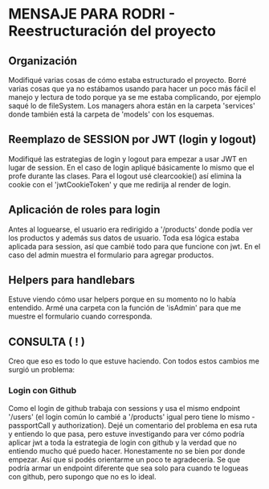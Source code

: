 # MENSAJE PARA RODRI - Reestructuración del proyecto

## Organización
Modifiqué varias cosas de cómo estaba estructurado el proyecto. Borré varias cosas que ya no estábamos usando para hacer un poco más fácil el manejo y lectura de todo porque ya se me estaba complicando, por ejemplo saqué lo de fileSystem. Los managers ahora están en la carpeta 'services' donde también está la carpeta de 'models' con los esquemas.

## Reemplazo de SESSION por JWT (login y logout)
Modifiqué las estrategias de login y logout para empezar a usar JWT en lugar de session. En el caso de login apliqué básicamente lo mismo que el profe durante las clases. Para el logout usé clearcookie() así elimina la cookie con el 'jwtCookieToken' y que me redirija al render de login.

## Aplicación de roles para login
Antes al loguearse, el usuario era redirigido a '/products' donde podía ver los productos y además sus datos de usuario. Toda esa lógica estaba aplicada para session, así que cambié todo para que funcione con jwt. En el caso del admin muestra el formulario para agregar productos.

## Helpers para handlebars
Estuve viendo cómo usar helpers porque en su momento no lo había entendido. Armé una carpeta con la función de 'isAdmin' para que me muestre el formulario cuando corresponda.

## CONSULTA ( ! )
Creo que eso es todo lo que estuve haciendo. Con todos estos cambios me surgió un problema:
### Login con Github
Como el login de github trabaja con sessions y usa el mismo endpoint '/users' (el login común lo cambié a '/products' igual pero tiene lo mismo - passportCall y authorization). Dejé un comentario del problema en esa ruta y entiendo lo que pasa, pero estuve investigando para ver cómo podría aplicar jwt a toda la estrategia de login con github y la verdad que no entiendo mucho qué puedo hacer. Honestamente no se bien por donde empezar. Así que si podés orientarme un poco te agradecería. Se que podría armar un endpoint diferente que sea solo para cuando te logueas con github, pero supongo que no es lo ideal.
